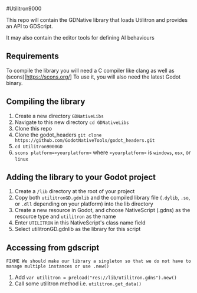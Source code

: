 #Utilitron9000

This repo will contain the GDNative library that loads Utilitron and provides an API to GDScript.

It may also contain the editor tools for defining AI behaviours

## Requirements
To compile the library you will need a C compiler like clang as well as (scons)[https://scons.org/]
To use it, you will also need the latest Godot binary.

## Compiling the library

1. Create a new directory `GDNativeLibs`
2. Navigate to this new directory `cd GDNativeLibs` 
3. Clone this repo
4. Clone the godot_headers `git clone https://github.com/GodotNativeTools/godot_headers.git`
5. `cd Utilitron9000GD`
6. `scons platform=<yourplatform>` where `<yourplatform>` is `windows`, `osx`, or `linux`

## Adding the library to your Godot project

1. Create a `/lib` directory at the root of your project
2. Copy both `utilitronGD.gdnlib` and the compiled library file (`.dylib`, `.so`, or `.dll` depending on your platform) into the lib directory
3. Create a new resource in Godot, and choose NativeScript (.gdns) as the resource type and `utilitron` as the name
4. Enter `UTILITRON` in this NativeScript's class name field 
5. Select utilitronGD.gdnlib as the library for this script

## Accessing from gdscript

`FIXME We should make our library a singleton so that we do not have to manage multiple instances or use .new()`
1. Add `var utilitron = preload("res://lib/utilitron.gdns").new()`
2. Call some utilitron method i.e. `utilitron.get_data()`

